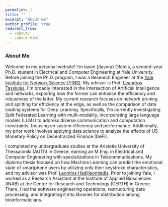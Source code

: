 ```yaml
---
permalink: /
title: ""
excerpt: "About me"
author_profile: true
redirect_from: 
  - /about/
  - /about.html
---
```


### About Me

Welcome to my personal website! I'm Iason (/iason/) Ofeidis, a second-year Ph.D. student in Electrical and Computer Engineering at Yale University. Before joining the Ph.D. program, I was a Research Engineer at the [Yale Institute for Network Science (YINS)](https://yins.yale.edu/). My advisor is Prof. [Leandros Tassiulas](https://scholar.google.com/citations?user=9qtgcZ8AAAAJ&hl=en&oi=ao). I'm broadly interested in the intersection of Artificial Intelligence and networks, exploring how the former can enhance the efficiency and robustness of the latter. My current research focuses on network pruning and splitting for efficiency at the edge, as well as the comparison of data loading systems for Deep Learning. Specifically, I'm currently investigating Split Federated Learning with multi-modality, incorporating large language models (LLMs) to address diverse communication and computation constraints, focusing on system efficiency and performance. Additionally, my prior work involves applying data science to analyze the effects of US Monetary Policy on Decentralized Finance (DeFi).


I completed my undergraduate studies at the Aristotle University of Thessaloniki (AUTh) in Greece, earning an M.Eng. in Electrical and Computer Engineering with specializations in Telecommunications. My diploma thesis focused on how Machine Learning can predict the emotional state of smartphone users by utilizing only their keystroke characteristics, and my advisor was Prof. [Leontios Hadjileontiadis](https://scholar.google.com/citations?hl=en&user=OfAkcXkAAAAJ). Prior to joining Yale, I worked as a Research Assistant at the Institute of Applied Biosciences (INAB) at the Centre for Research and Technology (CERTH) in Greece. There, I led the software engineering operations, restructuring data processing, and integrating it into libraries for distribution among bioinformaticians.
